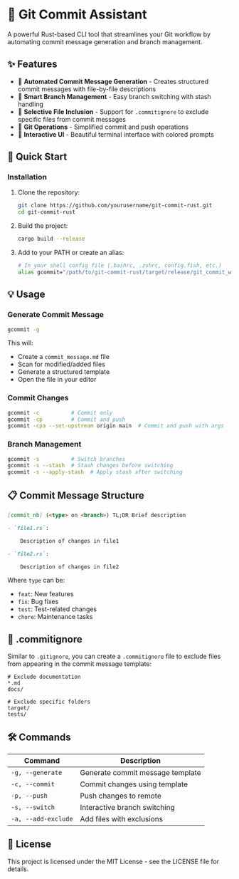 # 🦀 Git Commit Assistant

A powerful Rust-based CLI tool that streamlines your Git workflow by automating commit message generation and branch management.

## ✨ Features

- 📝 **Automated Commit Message Generation** - Creates structured commit messages with file-by-file descriptions
- 🌳 **Smart Branch Management** - Easy branch switching with stash handling
- 🎯 **Selective File Inclusion** - Support for `.commitignore` to exclude specific files from commit messages
- 🚀 **Git Operations** - Simplified commit and push operations
- 🎨 **Interactive UI** - Beautiful terminal interface with colored prompts

## 🚀 Quick Start

### Installation

1. Clone the repository:
   ```bash
   git clone https://github.com/yourusername/git-commit-rust.git
   cd git-commit-rust
   ```

2. Build the project:
   ```bash
   cargo build --release
   ```

3. Add to your PATH or create an alias:
   ```bash
   # In your shell config file (.bashrc, .zshrc, config.fish, etc.)
   alias gcommit="/path/to/git-commit-rust/target/release/git_commit_with_rust"
   ```

## 💡 Usage

### Generate Commit Message

```bash
gcommit -g
```
This will:
- Create a `commit_message.md` file
- Scan for modified/added files
- Generate a structured template
- Open the file in your editor

### Commit Changes

```bash
gcommit -c          # Commit only
gcommit -cp         # Commit and push
gcommit -cpa --set-upstream origin main  # Commit and push with args
```

### Branch Management

```bash
gcommit -s          # Switch branches
gcommit -s --stash  # Stash changes before switching
gcommit -s --apply-stash  # Apply stash after switching
```

## 📋 Commit Message Structure

```markdown
[commit_nb] (<type> on <branch>) TL;DR Brief description

- `file1.rs`:

    Description of changes in file1

- `file2.rs`:

    Description of changes in file2
```

Where `type` can be:
- `feat`: New features
- `fix`: Bug fixes
- `test`: Test-related changes
- `chore`: Maintenance tasks

## 🎯 .commitignore

Similar to `.gitignore`, you can create a `.commitignore` file to exclude files from appearing in the commit message template:

```plaintext
# Exclude documentation
*.md
docs/

# Exclude specific folders
target/
tests/
```

## 🛠️ Commands

| Command | Description |
|---------|-------------|
| `-g, --generate` | Generate commit message template |
| `-c, --commit` | Commit changes using template |
| `-p, --push` | Push changes to remote |
| `-s, --switch` | Interactive branch switching |
| `-a, --add-exclude` | Add files with exclusions |

## 📄 License

This project is licensed under the MIT License - see the LICENSE file for details.
